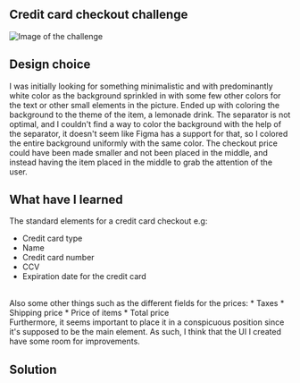 ## Credit card checkout challenge

![Image of the challenge](https://github.com/Dayan-Zhanchi/100-UI-Challenge/blob/master/%23002%20-%20Credit%20card%20checkout/Challenge%20instructions.png)

## Design choice
I was initially looking for something minimalistic and with predominantly white color as the background sprinkled in with some few other colors for the text or other small elements in the picture. Ended up with coloring the background to the theme of the item, a lemonade drink. The separator is not optimal, and I couldn't find a way to color the background with the help of the separator, it doesn't seem like Figma has a support for that, so I colored the entire background uniformly with the same color. The checkout price could have been made smaller and not been placed in the middle, and instead having the item placed in the middle to grab the attention of the user.

## What have I learned
The standard elements for a credit card checkout e.g:
* Credit card type
* Name
* Credit card number
* CCV
* Expiration date for the credit card
<br/>
Also some other things such as the different fields for the prices:
* Taxes
* Shipping price
* Price of items
* Total price

<br/> 
Furthermore, it seems important to place it in a conspicuous position since it's supposed to be the main element. As such, I think that the UI I created have some room for improvements.

## Solution
